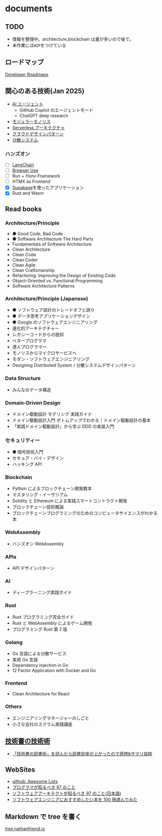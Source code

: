 # documents

## TODO

- 情報を整理中。architecture,blockchain は量が多いので後で。
- 未作業には`WIP`をつけている

## ロードマップ

[Developer Roadmaps](./career/roadmap/README.md)

## 関心のある技術(Jan 2025)

- [AI エージェント](./ai/ai-agent/README.md)
  - GitHub Copilot のエージェントモード
  - ChatGPT deep research
- [モジュラーモノリス](./infra/architecture/modular-monolith/README.md)
- [Serverless アーキテクチャ](./architecture/serverless-computing/serverless.md)
- [クラウドデザインパターン](./cloud/cloud-design-pattern/README.md)
- [分散システム](./distributed-system/README.md)

### ハンズオン

- [ ] [LangChain](https://www.langchain.com/)
- [ ] [Browser Use](https://github.com/browser-use/browser-use)
- [ ] Bun + Hono Framework
- [ ] HTMX as Frontend
- [x] [Supabase](https://supabase.com/)を使ったアプリケーション
- [x] Rust and Wasm

## Read books

### Architecture/Principle

- ● Good Code, Bad Code
- ● Software Architecture The Hard Parts
- Fundamentals of Software Architecture
- Clean Architecture
- Clean Code
- Clean Coder
- Clean Agile
- Clean Craftsmanship
- Refactoring: Improving the Design of Existing Code
- Object-Oriented vs. Functional Programming
- Software Architecture Patterns

### Architecture/Principle (Japanese)

- ● ソフトウェア設計のトレードオフと誤り
- ● データ思考アプリケーションデザイン
- ● Google のソフトウェアエンジニアリング
- 進化的アーキテクチャー
- レガシーコードからの脱却
- ベタープログラマ
- 達人プログラマー
- モノリスからマイクロサービスへ
- モダン・ソフトウェアエンジニアリング
- Designing Distributed System / 分散システムデザインパターン

### Data Structure

- みんなのデータ構造

### Domain-Driven Design

- ドメイン駆動設計 モデリング 実践ガイド
- ドメイン駆動設計入門 ボトムアップでわかる！ドメイン駆動設計の基本
- 「実践ドメイン駆動設計」から学ぶ DDD の実装入門

### セキュリティー

- ● 暗号技術入門
- セキュア・バイ・デザイン
- ハッキング API

### Blockchain

- Python によるブロックチェーン開発教本
- マスタリング・イーサリアム
- Solidity と Ethereum による実践スマートコントラクト開発
- ブロックチェーン技術概論
- ブロックチェーンプログラミングのためのコンピュータサイエンスがわかる本

### WebAssembly

- ハンズオン WebAssembly

### APIs

- API デザインパターン

### AI

- ディープラーニング実践ガイド

### Rust

- Rust プログラミング完全ガイド
- Rust と WebAssembly によるゲーム開発
- プログラミング Rust 第 2 版

### Golang

- Go 言語による分散サービス
- 実用 Go 言語
- Dependency Injection in Go
- 12 Factor Application with Docker and Go

### Frontend

- Clean Architecture for React

### Others

- エンジニアリングマネージャーのしごと
- 小さな会社のスクラム実践講座

## [技術書の技術術](https://www.shoeisha.co.jp/book/detail/9784798171548)

- [「技術書の読書術」を読んだら読書効率が上がったので感想&サマリ抜粋](https://qiita.com/sugeta10/items/6ba136f67a2264d7ee03)

## WebSites

- [github: Awesome Lists](https://github.com/topics/awesome)
- [プログラマが知るべき 97 のこと](https://xn--97-273ae6a4irb6e2hsoiozc2g4b8082p.com/)
- [ソフトウェアアーキテクトが知るべき 97 のこと(日本語)](https://yoshi389111.github.io/kinokobooks/soft_ja/index.html)
- [ソフトウェアエンジニアにおすすめしたい本を 100 冊選んでみた](https://blog.gennei.coffee/post/recommended-books-for-foftware-engineers/)

## Markdown で tree を書く

[tree.nathanfriend.io](https://tree.nathanfriend.io/)
